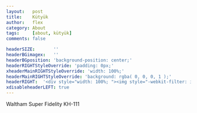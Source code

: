 ```yaml
---
layout:   post
title:    Kütyük
author:   flex
category: About
tags:     [about, kütyük]
comments: false

headerSIZE:       ''
headerBGimagex:   ''
headerBGposition: 'background-position: center;'
headerRIGHTStyleOverride: 'padding: 0px;'
xheaderMainRIGHTStyleOverride: 'width: 100%;'
headerMainRIGHTStyleOverride: 'background: rgba( 0, 0, 0, 1 );'
headerRIGHT:  '<div style="width: 100%; "><img style="-webkit-filter: invert(1); filter: invert(1);" src="images/logo/Sinclair.logo.png"></div>'
xdisableheaderLEFT: true
---
```


Waltham Super Fidelity KH-111